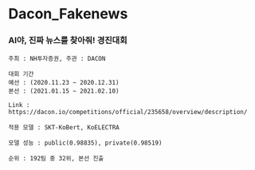# Dacon_Fakenews
### AI야, 진짜 뉴스를 찾아줘! 경진대회 

~~~
주최 : NH투자증권, 주관 : DACON
~~~

~~~
대회 기간
예선 : (2020.11.23 ~ 2020.12.31)
본선 : (2021.01.15 ~ 2021.02.10)
~~~

~~~
Link : https://dacon.io/competitions/official/235658/overview/description/
~~~

~~~
적용 모델 : SKT-KoBert, KoELECTRA
~~~

~~~
모델 성능 : public(0.98835), private(0.98519)
~~~

~~~
순위 : 192팀 중 32위, 본선 진출
~~~
